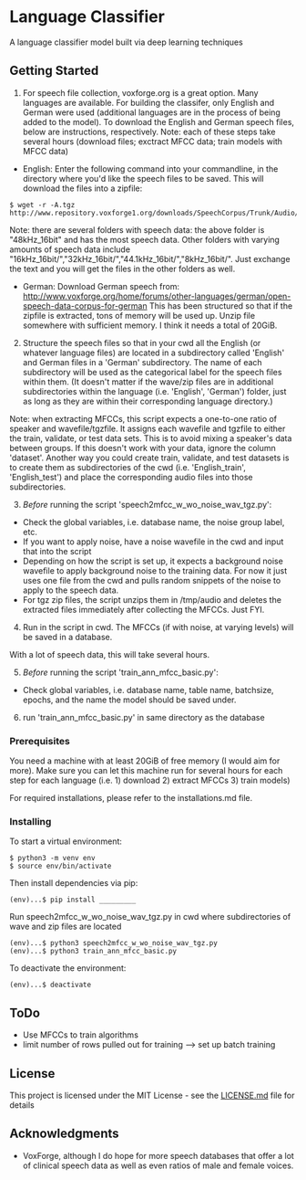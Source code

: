 # Language Classifier
A language classifier model built via deep learning techniques

## Getting Started

1) For speech file collection, voxforge.org is a great option. Many languages are available. For building the classifer, only English and German were used (additional languages are in the process of being added to the model). To download the English and German speech files, below are instructions, respectively. Note: each of these steps take several hours (download files; exctract MFCC data; train models with MFCC data)

* English:
Enter the following command into your commandline, in the directory where you'd like the speech files to be saved. This will download the files into a zipfile:
```
$ wget -r -A.tgz http://www.repository.voxforge1.org/downloads/SpeechCorpus/Trunk/Audio/Original/48kHz_16bit/s
```
Note: there are several folders with speech data: the above folder is "48kHz_16bit" and has the most speech data. Other folders with varying amounts of speech data include "16kHz_16bit/","32kHz_16bit/","44.1kHz_16bit/","8kHz_16bit/". Just exchange the text and you will get the files in the other folders as well.

* German:
Download German speech from: http://www.voxforge.org/home/forums/other-languages/german/open-speech-data-corpus-for-german
This has been structured so that if the zipfile is extracted, tons of memory will be used up. Unzip file somewhere with sufficient memory. I think it needs a total of 20GiB.

2) Structure the speech files so that in your cwd all the English (or whatever language files) are located in a subdirectory called 'English' and German files in a 'German' subdirectory. The name of each subdirectory will be used as the categorical label for the speech files within them. (It doesn't matter if the wave/zip files are in additional subdirectories within the language (i.e. 'English', 'German') folder, just as long as they are within their corresponding language directory.)

Note: when extracting MFCCs, this script expects a one-to-one ratio of speaker and wavefile/tgzfile. It assigns each wavefile and tgzfile to either the train, validate, or test data sets. This is to avoid mixing a speaker's data between groups. If this doesn't work with your data, ignore the column 'dataset'. Another way you could create train, validate, and test datasets is to create them as subdirectories of the cwd (i.e. 'English_train', 'English_test') and place the corresponding audio files into those subdirectories.

3) *Before* running the script 'speech2mfcc_w_wo_noise_wav_tgz.py':
* Check the global variables, i.e. database name, the noise group label, etc.
* If you want to apply noise, have a noise wavefile in the cwd and input that into the script
* Depending on how the script is set up, it expects a background noise wavefile to apply background noise to the training data. For now it just uses one file from the cwd and pulls random snippets of the noise to apply to the speech data.
* For tgz zip files, the script unzips them in /tmp/audio and deletes the extracted files immediately after collecting the MFCCs. Just FYI.

4) Run  in the script in cwd. The MFCCs (if with noise, at varying levels) will be saved in a database. 

With a lot of speech data, this will take several hours.

5) *Before* running the script 'train_ann_mfcc_basic.py':
* Check global variables, i.e. database name, table name, batchsize, epochs, and the name the model should be saved under.

6) run 'train_ann_mfcc_basic.py' in same directory as the database

### Prerequisites

You need a machine with at least 20GiB of free memory (I would aim for more). Make sure you can let this machine run for several hours for each step for each language (i.e. 1) download 2) extract MFCCs 3) train models)

For required installations, please refer to the installations.md file.

### Installing

To start a virtual environment:
```
$ python3 -m venv env
$ source env/bin/activate
```

Then install dependencies via pip:
```
(env)...$ pip install _________
```

Run speech2mfcc_w_wo_noise_wav_tgz.py in cwd where subdirectories of wave and zip files are located
```
(env)...$ python3 speech2mfcc_w_wo_noise_wav_tgz.py
(env)...$ python3 train_ann_mfcc_basic.py
```

To deactivate the environment:
```
(env)...$ deactivate
```

## ToDo
* Use MFCCs to train algorithms
* limit number of rows pulled out for training --> set up batch training 

## License

This project is licensed under the MIT License - see the [LICENSE.md](LICENSE.md) file for details

## Acknowledgments

* VoxForge, although I do hope for more speech databases that offer a lot of clinical speech data as well as even ratios of male and female voices.
